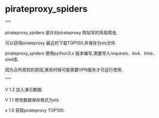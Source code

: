 # pirateproxy_spiders


"""
pirateproxy_spiders 是针对pirateproxy 网站写的简易爬虫.
可以获得pirateproxy 最近的下载TOP100.并保存为xls文件.

pirateproxy_spiders 使用python3.x 版本编写,需要导入requests、bs4、time、xlwt库.
因为众所周知的原因,某些时候可能需要VPN服务才可运行使用.
"""



V 1.2 加入演示数据.

V 1.1 修改数据保存格式为xls.
v 1.0 获取pirateproxy TOP100.